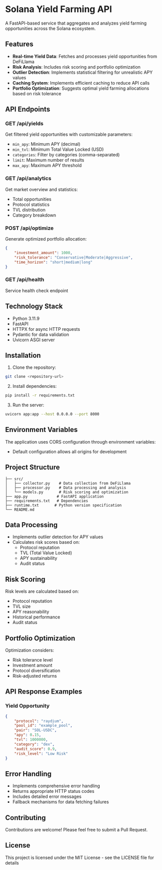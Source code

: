 # Solana Yield Farming API

A FastAPI-based service that aggregates and analyzes yield farming opportunities across the Solana ecosystem.

## Features

- **Real-time Yield Data**: Fetches and processes yield opportunities from DeFiLlama
- **Risk Analysis**: Includes risk scoring and portfolio optimization
- **Outlier Detection**: Implements statistical filtering for unrealistic APY values
- **Caching System**: Implements efficient caching to reduce API calls
- **Portfolio Optimization**: Suggests optimal yield farming allocations based on risk tolerance

## API Endpoints

### GET /api/yields
Get filtered yield opportunities with customizable parameters:
- `min_apy`: Minimum APY (decimal)
- `min_tvl`: Minimum Total Value Locked (USD)
- `categories`: Filter by categories (comma-separated)
- `limit`: Maximum number of results
- `max_apy`: Maximum APY threshold

### GET /api/analytics
Get market overview and statistics:
- Total opportunities
- Protocol statistics
- TVL distribution
- Category breakdown

### POST /api/optimize
Generate optimized portfolio allocation:
```json
{
    "investment_amount": 1000,
    "risk_tolerance": "Conservative|Moderate|Aggressive",
    "time_horizon": "short|medium|long"
}
```

### GET /api/health
Service health check endpoint

## Technology Stack

- Python 3.11.9
- FastAPI
- HTTPX for async HTTP requests
- Pydantic for data validation
- Uvicorn ASGI server

## Installation

1. Clone the repository:
```bash
git clone <repository-url>
```

2. Install dependencies:
```bash
pip install -r requirements.txt
```

3. Run the server:
```bash
uvicorn app:app --host 0.0.0.0 --port 8000
```

## Environment Variables

The application uses CORS configuration through environment variables:
- Default configuration allows all origins for development

## Project Structure

```
├── src/
│   ├── collector.py    # Data collection from DeFiLlama
│   ├── processor.py    # Data processing and analysis
│   └── models.py       # Risk scoring and optimization
├── app.py             # FastAPI application
├── requirements.txt   # Dependencies
├── runtime.txt       # Python version specification
└── README.md
```

## Data Processing

- Implements outlier detection for APY values
- Calculates risk scores based on:
  - Protocol reputation
  - TVL (Total Value Locked)
  - APY sustainability
  - Audit status

## Risk Scoring

Risk levels are calculated based on:
- Protocol reputation
- TVL size
- APY reasonability
- Historical performance
- Audit status

## Portfolio Optimization

Optimization considers:
- Risk tolerance level
- Investment amount
- Protocol diversification
- Risk-adjusted returns

## API Response Examples

### Yield Opportunity
```json
{
    "protocol": "raydium",
    "pool_id": "example_pool",
    "pair": "SOL-USDC",
    "apy": 0.15,
    "tvl": 1000000,
    "category": "dex",
    "audit_score": 0.9,
    "risk_level": "Low Risk"
}
```

## Error Handling

- Implements comprehensive error handling
- Returns appropriate HTTP status codes
- Includes detailed error messages
- Fallback mechanisms for data fetching failures

## Contributing

Contributions are welcome! Please feel free to submit a Pull Request.

## License

This project is licensed under the MIT License - see the LICENSE file for details